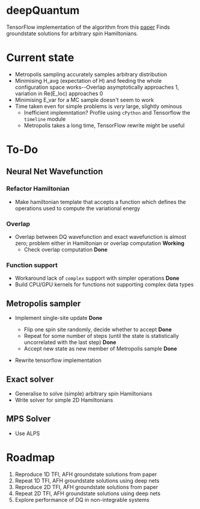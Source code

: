 # deepQuantum
TensorFlow implementation of the algorithm from this [paper](https://arxiv.org/abs/1606.02318)
Finds groundstate solutions for arbitrary spin Hamiltonians.

# Current state
* Metropolis sampling accurately samples arbitrary distribution 
* Minimising H_avg (expectation of H) and feeding the whole configuration space works--Overlap asymptotically approaches 1, variation in Re(E_loc) approaches 0
* Minimising E_var for a MC sample doesn't seem to work
* Time taken even for simple problems is *very* large, slightly ominous
  * Inefficient implemntation? Profile using `cPython` and Tensorflow the `timeline` module
  * Metropolis takes a long time, TensorFlow rewrite might be useful
   

# To-Do

## Neural Net Wavefunction

### Refactor Hamiltonian
* Make hamiltonian template that accepts a function which defines the operations used to compute the variational energy

### Overlap 
* Overlap between DQ wavefunction and exact wavefunction is almost zero; problem either in Hamiltonian or overlap computation **Working**
  * Check overlap computation **Done**

### Function support
* Workaround lack of `complex` support with simpler operations **Done**
* Build CPU/GPU kernels for functions not supporting complex data types

## Metropolis sampler
* Implement single-site update **Done**
  * Flip one spin site randomly, decide whether to accept **Done**
  * Repeat for some number of steps (until the state is statistically uncorrelated with the last step) **Done**
  * Accept new state as new member of Metropolis sample **Done**

* Rewrite tensorflow implementation

## Exact solver
* Generalise to solve (simple) arbitrary spin Hamiltonians
* Write solver for simple 2D Hamiltonians

## MPS Solver
* Use ALPS

# Roadmap
1. Reproduce 1D TFI, AFH groundstate solutions from paper
2. Repeat 1D TFI, AFH groundstate solutions using deep nets
3. Reproduce 2D TFI, AFH groundstate solutions from paper
4. Repeat 2D TFI, AFH groundstate solutions using deep nets
5. Explore performance of DQ in non-integrable systems
